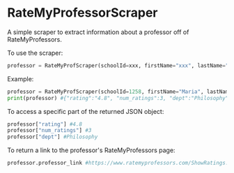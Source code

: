 # RateMyProfessorScraper

A simple scraper to extract information about a professor off of RateMyProfessors.

To use the scraper:
```py
professor = RateMyProfScraper(schoolId=xxx, firstName="xxx", lastName="xxx")
```

Example:
```py
professor = RateMyProfScraper(schoolId=1258, firstName="Maria", lastName="Aarnio")
print(professor) #{"rating":"4.8", "num_ratings":3, "dept":"Philosophy"}
```

To access a specific part of the returned JSON object:
```py
professor["rating"] #4.8
professor["num_ratings"] #3
professor["dept"] #Philosophy
```

To return a link to the professor's RateMyProfessors page:
```py
professor.professor_link #https://www.ratemyprofessors.com/ShowRatings.jsp?tid=1774527
```

